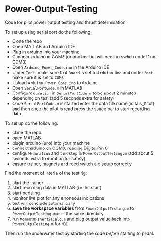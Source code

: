 # Power-Output-Testing
Code for pilot power output testing and thrust determination

To set up using serial port do the following:
- Clone the repo
- Open MATLAB and Arduino IDE
- Plug in arduino into your machine
- Connect arduino to COM3 (or another but will need to switch code if not COM3)
- Open `Arduino_Power_Code.ino` in the Arduino IDE
- Under `Tools` make sure that `Board` is set to `Arduino Uno` and under `Port` make sure it is set to `COM3`
- Upload `Arduino_Power_Code.ino` to Arduino
- Open `SerialPortCode.m` in MATLAB
- Configure `duration` in `SerialPortCode.m` to be about 2 minutes depending on test (add 5 seconds extra for safety)
- Once `SerialPortCode.m` is started enter the data file name (initals_#.txt) and then once the pilot is read press the space bar to start recording data

To set up do the following:
- clone the repo
- open MATLAB
- plugin arduino (uno) into your machine 
- connect arduino on COM3, reading Digital Pin 8
- configure `duration` and `timeStep` in `PowerOutputTesting.m` (add about 5 seconds extra to duration for safety)
- ensure trainer, magnets and reed switch are setup correctly

Find the moment of interia of the test rig:
  1. start the trainer
  2. start recording data in MATLAB (i.e. hit start)
  3. start pedaling
  4. monitor live plot for any erroneous indications
  5. test will conclude automatically
  6. **save the workspace variables** from `PowerOutputTesting.m` to `PowerOutputTesting.mat` in the same directory
  7. run `MomentOFInertiaCalc.m` and plug output value back into `PowerOutpuTesting.m` for `MOI`
 
Then run the underwater test by starting the code *before* starting to pedal. 
